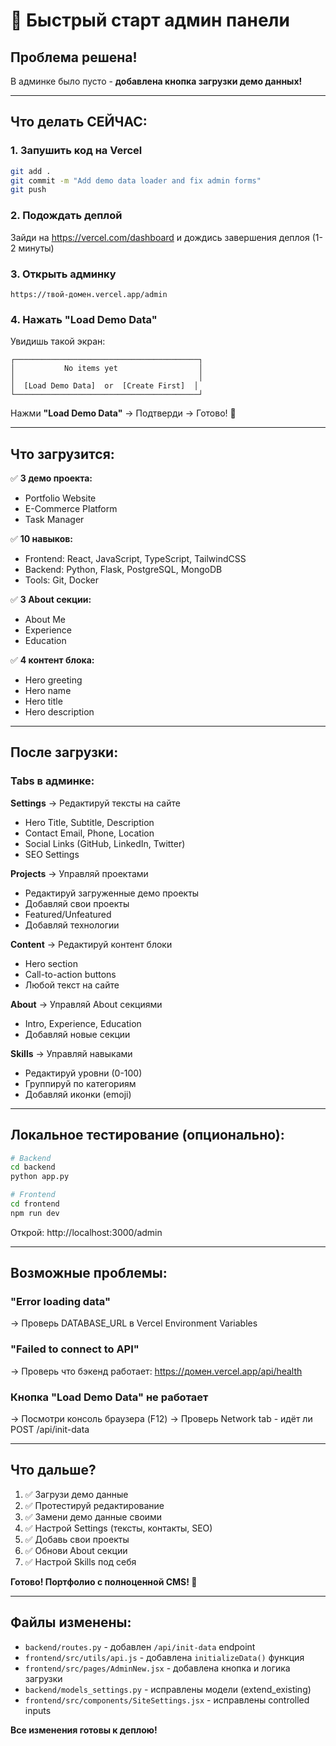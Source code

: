 # 🚀 Быстрый старт админ панели

## Проблема решена!

В админке было пусто - **добавлена кнопка загрузки демо данных!**

---

## Что делать СЕЙЧАС:

### 1. Запушить код на Vercel

```bash
git add .
git commit -m "Add demo data loader and fix admin forms"
git push
```

### 2. Подождать деплой
Зайди на https://vercel.com/dashboard и дождись завершения деплоя (1-2 минуты)

### 3. Открыть админку
```
https://твой-домен.vercel.app/admin
```

### 4. Нажать "Load Demo Data"

Увидишь такой экран:
```
┌─────────────────────────────────────────┐
│           No items yet                  │
│                                         │
│  [Load Demo Data]  or  [Create First]  │
└─────────────────────────────────────────┘
```

Нажми **"Load Demo Data"** → Подтверди → Готово! 🎉

---

## Что загрузится:

✅ **3 демо проекта:**
- Portfolio Website
- E-Commerce Platform  
- Task Manager

✅ **10 навыков:**
- Frontend: React, JavaScript, TypeScript, TailwindCSS
- Backend: Python, Flask, PostgreSQL, MongoDB
- Tools: Git, Docker

✅ **3 About секции:**
- About Me
- Experience
- Education

✅ **4 контент блока:**
- Hero greeting
- Hero name
- Hero title
- Hero description

---

## После загрузки:

### Tabs в админке:

**Settings** → Редактируй тексты на сайте
- Hero Title, Subtitle, Description
- Contact Email, Phone, Location
- Social Links (GitHub, LinkedIn, Twitter)
- SEO Settings

**Projects** → Управляй проектами
- Редактируй загруженные демо проекты
- Добавляй свои проекты
- Featured/Unfeatured
- Добавляй технологии

**Content** → Редактируй контент блоки
- Hero section
- Call-to-action buttons
- Любой текст на сайте

**About** → Управляй About секциями
- Intro, Experience, Education
- Добавляй новые секции

**Skills** → Управляй навыками
- Редактируй уровни (0-100)
- Группируй по категориям
- Добавляй иконки (emoji)

---

## Локальное тестирование (опционально):

```bash
# Backend
cd backend
python app.py

# Frontend
cd frontend
npm run dev
```

Открой: http://localhost:3000/admin

---

## Возможные проблемы:

### "Error loading data"
→ Проверь DATABASE_URL в Vercel Environment Variables

### "Failed to connect to API"
→ Проверь что бэкенд работает: https://домен.vercel.app/api/health

### Кнопка "Load Demo Data" не работает
→ Посмотри консоль браузера (F12)
→ Проверь Network tab - идёт ли POST /api/init-data

---

## Что дальше?

1. ✅ Загрузи демо данные
2. ✅ Протестируй редактирование
3. ✅ Замени демо данные своими
4. ✅ Настрой Settings (тексты, контакты, SEO)
5. ✅ Добавь свои проекты
6. ✅ Обнови About секции
7. ✅ Настрой Skills под себя

**Готово! Портфолио с полноценной CMS! 🎉**

---

## Файлы изменены:

- `backend/routes.py` - добавлен `/api/init-data` endpoint
- `frontend/src/utils/api.js` - добавлена `initializeData()` функция
- `frontend/src/pages/AdminNew.jsx` - добавлена кнопка и логика загрузки
- `backend/models_settings.py` - исправлены модели (extend_existing)
- `frontend/src/components/SiteSettings.jsx` - исправлены controlled inputs

**Все изменения готовы к деплою!**
